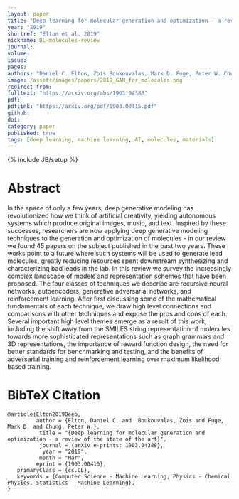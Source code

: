 ```yaml
---
layout: paper
title: "Deep learning for molecular generation and optimization - a review of the state of the art"
year: "2019"
shortref: "Elton et al. 2019"
nickname: DL-molecules-review
journal:
volume:
issue:
pages:  
authors: "Daniel C. Elton, Zois Boukouvalas, Mark D. Fuge, Peter W. Chung"
image: /assets/images/papers/2019_GAN_for_molecules.png
redirect_from:
fulltext: "https://arxiv.org/abs/1903.04388"
pdf:
pdflink: "https://arxiv.org/pdf/1903.00415.pdf"
github:
doi:
category: paper
published: true
tags: [deep learning, machine learning, AI, molecules, materials]
---
```

{% include JB/setup %}

# Abstract

In the space of only a few years, deep generative modeling has revolutionized how we think of artificial creativity, yielding autonomous systems which produce original images, music, and text. Inspired by these successes, researchers are now applying deep generative modeling techniques to the generation and optimization of molecules - in our review we found 45 papers on the subject published in the past two years. These works point to a future where such systems will be used to generate lead molecules, greatly reducing resources spent downstream synthesizing and characterizing bad leads in the lab. In this review we survey the increasingly complex landscape of models and representation schemes that have been proposed. The four classes of techniques we describe are recursive neural networks, autoencoders, generative adversarial networks, and reinforcement learning. After first discussing some of the mathematical fundamentals of each technique, we draw high level connections and comparisons with other techniques and expose the pros and cons of each. Several important high level themes emerge as a result of this work, including the shift away from the SMILES string representation of molecules towards more sophisticated representations such as graph grammars and 3D representations, the importance of reward function design, the need for better standards for benchmarking and testing, and the benefits of adversarial training and reinforcement learning over maximum likelihood based training.

# BibTeX Citation

```
@article{Elton2019Deep,
         author = {Elton, Daniel C. and  Boukouvalas, Zois and Fuge, Mark D. and Chung, Peter W.},  
          title = "{Deep learning for molecular generation and optimization - a review of the state of the art}",
          journal = {arXiv e-prints: 1903.04388},  
           year = "2019",  
          month = "Mar",  
         eprint = {1903.00415},  
   primaryClass = {cs.CL},  
   keywords = {Computer Science - Machine Learning, Physics - Chemical Physics, Statistics - Machine Learning},
}
```
